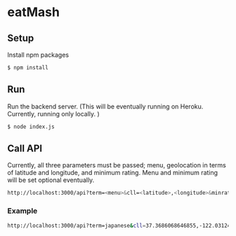 # eatMash

## Setup
Install npm packages
```bash
$ npm install
```

## Run
Run the backend server. (This will be eventually running on Heroku. Currently, running only locally. )
```bash
$ node index.js
```

## Call API
Currently, all three parameters must be passed; menu, geolocation in terms of latitude and longitude, and minimum rating. Menu and minimum rating will be set optional eventually. 
```bash
http://localhost:3000/api?term=<menu>&cll=<latitude>,<longitude>&minrat=<minimum_rating>
```

### Example
```bash
http://localhost:3000/api?term=japanese&cll=37.3686068646855,-122.03124365&minrat=4
```
